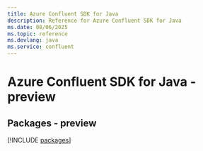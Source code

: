 ```yaml
---
title: Azure Confluent SDK for Java
description: Reference for Azure Confluent SDK for Java
ms.date: 08/06/2025
ms.topic: reference
ms.devlang: java
ms.service: confluent
---
```

# Azure Confluent SDK for Java - preview
## Packages - preview
[!INCLUDE [packages](confluent-index.md)]
